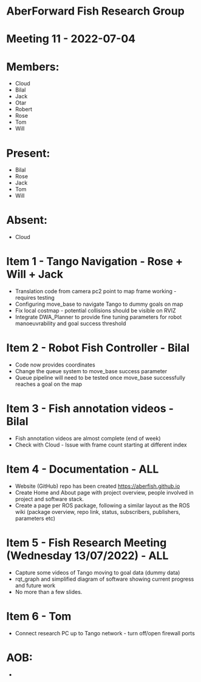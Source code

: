 # AberForward Fish Research Group 

# Meeting 11 - 2022-07-04

# Members:
* Cloud
* Bilal
* Jack
* Otar
* Robert
* Rose
* Tom
* Will

# Present:
* Bilal
* Rose
* Jack
* Tom
* Will

# Absent:
* Cloud

# Item 1 - Tango Navigation - Rose + Will + Jack
* Translation code from camera pc2 point to map frame working - requires testing
* Configuring move_base to navigate Tango to dummy goals on map
* Fix local costmap - potential collisions should be visible on RVIZ
* Integrate DWA_Planner to provide fine tuning parameters for robot manoeuvrability and goal success threshold

# Item 2 - Robot Fish Controller - Bilal
* Code now provides coordinates
* Change the queue system to move_base success parameter
* Queue pipeline will need to be tested once move_base successfully reaches a goal on the map

# Item 3 - Fish annotation videos - Bilal
* Fish annotation videos are almost complete (end of week)
* Check with Cloud - Issue with frame count starting at different index

# Item 4 - Documentation - ALL
* Website (GitHub) repo has been created https://aberfish.github.io
* Create Home and About page with project overview, people involved in project and software stack.
* Create a page per ROS package, following a similar layout as the ROS wiki (package overview, repo link, status, subscribers, publishers, parameters etc)

# Item 5 - Fish Research Meeting (Wednesday 13/07/2022) - ALL
* Capture some videos of Tango moving to goal data (dummy data)
* rqt_graph and simplified diagram of software showing current progress and future work
* No more than a few slides.

# Item 6 - Tom
* Connect research PC up to Tango network - turn off/open firewall ports

# AOB:
* 
